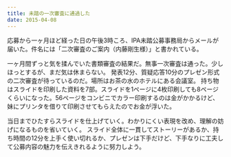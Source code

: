 ```yaml
---
title: 未踏の一次審査に通過した
date: 2015-04-08
---
```


応募から一ヶ月ほど経った日の午後3時ころ、IPA未踏公募事務局からメールが届いた。件名には「二次審査のご案内（内藤剛生様）」と書かれている。

一ヶ月間ずっと気を揉んでいた書類審査の結果だ。無事一次審査は通った。少しほっとするが、まだ気は休まらない。
発表12分、質疑応答10分のプレゼン形式の二次審査が待っているのだ。場所はお茶の水のホテルにある会議室。
持ち物はスライドを印刷した資料を7部。スライドを1ページに4枚印刷しても8ページくらいになった。56ページをコンビニでカラー印刷するのは金がかかるけど、妹にプリンタを借りて印刷させてもらえたのでお金が浮いた。

当日までひたすらスライドを仕上げていく。わかりにくい表現を改め、理解の妨げになるものを省いていく。
スライド全体に一貫してストーリーがあるか、持ち時間の12分を上手く使い切れるか、プレゼンは下手だけど、下手なりに工夫して公募内容の魅力を伝えきれるように努力しよう。
